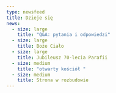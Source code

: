 ```yaml
---
type: newsfeed
title: Dzieje się
news:
  - size: large
    title: "Q&A: pytania i odpowiedzi"
  - size: large
    title: Boże Ciało
  - size: large
    title: Jubileusz 70-lecia Parafii
  - size: medium
    title: "otwarty kościół "
  - size: medium
    title: Strona w rozbudowie
---
```

